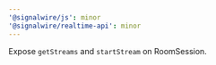 ```yaml
---
'@signalwire/js': minor
'@signalwire/realtime-api': minor
---
```


Expose `getStreams` and `startStream` on RoomSession.
